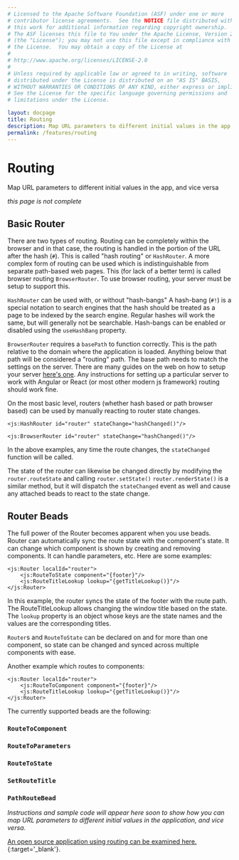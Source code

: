 ```yaml
---
# Licensed to the Apache Software Foundation (ASF) under one or more
# contributor license agreements.  See the NOTICE file distributed with
# this work for additional information regarding copyright ownership.
# The ASF licenses this file to You under the Apache License, Version 2.0
# (the "License"); you may not use this file except in compliance with
# the License.  You may obtain a copy of the License at
# 
# http://www.apache.org/licenses/LICENSE-2.0
# 
# Unless required by applicable law or agreed to in writing, software
# distributed under the License is distributed on an "AS IS" BASIS,
# WITHOUT WARRANTIES OR CONDITIONS OF ANY KIND, either express or implied.
# See the License for the specific language governing permissions and
# limitations under the License.

layout: docpage
title: Routing
description: Map URL parameters to different initial values in the app
permalink: /features/routing
---
```

# Routing

Map URL parameters to different initial values in the app, and vice versa

_this page is not complete_

## Basic Router

There are two types of routing. Routing can be completely within the browser and in that case, the routing is handled in the portion of the URL after the hash (`#`). This is called "hash routing" or `HashRouter`. A more complex form of routing can be used which is indistinguishable from separate path-based web pages. This (for lack of a better term) is called browser routing `BrowserRouter`. To use browser routing, your server must be setup to support this.

`HashRouter` can be used with, or without "hash-bangs" A hash-bang (`#!`) is a special notation to search engines that the hash should be treated as a page to be indexed by the search engine. Regular hashes will work the same, but will generally not be searchable. Hash-bangs can be enabled or disabled using the `useHashBang` property.

`BrowserRouter` requires a `basePath` to function correctly. This is the path relative to the domain where the application is loaded. Anything below that path will be considered a "routing" path. The base path needs to match the settings on the server. There are many guides on the web on how to setup your server [here's one](https://www.digitalocean.com/community/tutorials/react-react-router-ssr). Any instructions for setting up a particular server to work with Angular or React (or most other modern js framework) routing should work fine.

On the most basic level, routers (whether hash based or path browser based) can be used by manually reacting to router state changes.
````
<js:HashRouter id="router" stateChange="hashChanged()"/>
````

````
<js:BrowserRouter id="router" stateChange="hashChanged()"/>
````

In the above examples, any time the route changes, the `stateChanged` function will be called.

The state of the router can likewise be changed directly by modifying the `router.routeState` and calling `router.setState()` `router.renderState()` is a similar method, but it will dispatch the `stateChanged` event as well and cause any attached beads to react to the state change.

## Router Beads
The full power of the Router becomes apparent when you use beads. Router can automatically sync the route state with the component's state. It can change which component is shown by creating and removing components. It can handle parameters, etc. Here are some examples:
````
<js:Router localId="router">
    <js:RouteToState component="{footer}"/>
    <js:RouteTitleLookup lookup="{getTitleLookup()}"/>
</js:Router>
````

In this example, the router syncs the state of the footer with the route path. The RouteTitleLookup allows changing the window title based on the state. The `lookup` property is an object whose keys are the state names and the values are the corresponding titles.

`Router`s and `RouteToState` can be declared on and for more than one component, so state can be changed and synced across multiple components with ease.

Another example which routes to components:
````
<js:Router localId="router">
    <js:RouteToComponent component="{footer}"/>
    <js:RouteTitleLookup lookup="{getTitleLookup()}"/>
</js:Router>
````

The currently supported beads are the following:
### `RouteToComponent`
### `RouteToParameters`
### `RouteToState`
### `SetRouteTitle`
### `PathRouteBead`

*Instructions and sample code will appear here soon to show how you can map URL parameters to different initial values in the application, and vice versa.*

[An open source application using routing can be examined here.](https://github.com/unhurdle/spectrum-royale/blob/master/SpectrumBrowser/src/view/BrowserRouter.mxml){:target='_blank'}.
